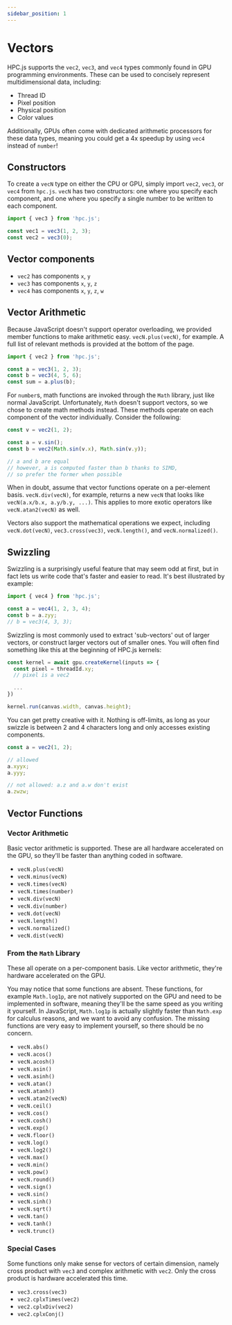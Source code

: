 ```yaml
---
sidebar_position: 1
---
```


# Vectors

HPC.js supports the `vec2`, `vec3`, and `vec4` types commonly found in GPU programming environments. These can be used to concisely represent multidimensional data, including:

- Thread ID
- Pixel position
- Physical position
- Color values

Additionally, GPUs often come with dedicated arithmetic processors for these data types, meaning you could get a 4x speedup by using `vec4` instead of `number`!

## Constructors

To create a `vecN` type on either the CPU or GPU, simply import `vec2`, `vec3`, or `vec4` from `hpc.js`. `vecN` has two constructors: one where you specify each component, and one where you specify a single number to be written to each component.

```ts
import { vec3 } from 'hpc.js';

const vec1 = vec3(1, 2, 3);
const vec2 = vec3(0);
```

## Vector components

- `vec2` has components `x`, `y`
- `vec3` has components `x`, `y`, `z`
- `vec4` has components `x`, `y`, `z`, `w`

## Vector Arithmetic

Because JavaScript doesn't support operator overloading, we provided member functions to make arithmetic easy. `vecN.plus(vecN)`, for example. A full list of relevant methods is provided at the bottom of the page.

```ts
import { vec2 } from 'hpc.js';

const a = vec3(1, 2, 3);
const b = vec3(4, 5, 6);
const sum = a.plus(b);
```

For `number`s, math functions are invoked through the `Math` library, just like normal JavaScript. Unfortunately, `Math` doesn't support vectors, so we chose to create math methods instead. These methods operate on each component of the vector individually. Consider the following:

```ts
const v = vec2(1, 2);

const a = v.sin();
const b = vec2(Math.sin(v.x), Math.sin(v.y));

// a and b are equal
// however, a is computed faster than b thanks to SIMD,
// so prefer the former when possible
```

When in doubt, assume that vector functions operate on a per-element basis. `vecN.div(vecN)`, for example, returns a new `vecN` that looks like `vecN(a.x/b.x, a.y/b.y, ...)`. This applies to more exotic operators like `vecN.atan2(vecN)` as well.

Vectors also support the mathematical operations we expect, including `vecN.dot(vecN)`, `vec3.cross(vec3)`, `vecN.length()`, and `vecN.normalized()`.

## Swizzling

Swizzling is a surprisingly useful feature that may seem odd at first, but in fact lets us write code that's faster and easier to read. It's best illustrated by example:

```ts
import { vec4 } from 'hpc.js';

const a = vec4(1, 2, 3, 4);
const b = a.zyy;
// b = vec3(4, 3, 3);
```

Swizzling is most commonly used to extract 'sub-vectors' out of larger vectors, or construct larger vectors out of smaller ones. You will often find something like this at the beginning of HPC.js kernels:

```ts
const kernel = await gpu.createKernel(inputs => {
  const pixel = threadId.xy;
  // pixel is a vec2

  ...
})

kernel.run(canvas.width, canvas.height);
```

You can get pretty creative with it. Nothing is off-limits, as long as your swizzle is between 2 and 4 characters long and only accesses existing components.

```ts
const a = vec2(1, 2);

// allowed
a.xyyx;
a.yyy;

// not allowed: a.z and a.w don't exist
a.zwzw;
```

## Vector Functions

### Vector Arithmetic

Basic vector arithmetic is supported. These are all hardware accelerated on the GPU, so they'll be faster than anything coded in software.

- `vecN.plus(vecN)`
- `vecN.minus(vecN)`
- `vecN.times(vecN)`
- `vecN.times(number)`
- `vecN.div(vecN)`
- `vecN.div(number)`
- `vecN.dot(vecN)`
- `vecN.length()`
- `vecN.normalized()`
- `vecN.dist(vecN)`

### From the `Math` Library

These all operate on a per-component basis. Like vector arithmetic, they're hardware accelerated on the GPU.

You may notice that some functions are absent. These functions, for example `Math.log1p`, are not natively supported on the GPU and need to be implemented in software, meaning they'll be the same speed as you writing it yourself. In JavaScript, `Math.log1p` is actually slightly faster than `Math.exp` for calculus reasons, and we want to avoid any confusion. The missing functions are very easy to implement yourself, so there should be no concern.

- `vecN.abs()`
- `vecN.acos()`
- `vecN.acosh()`
- `vecN.asin()`
- `vecN.asinh()`
- `vecN.atan()`
- `vecN.atanh()`
- `vecN.atan2(vecN)`
- `vecN.ceil()`
- `vecN.cos()`
- `vecN.cosh()`
- `vecN.exp()`
- `vecN.floor()`
- `vecN.log()`
- `vecN.log2()`
- `vecN.max()`
- `vecN.min()`
- `vecN.pow()`
- `vecN.round()`
- `vecN.sign()`
- `vecN.sin()`
- `vecN.sinh()`
- `vecN.sqrt()`
- `vecN.tan()`
- `vecN.tanh()`
- `vecN.trunc()`

### Special Cases

Some functions only make sense for vectors of certain dimension, namely cross product with `vec3` and complex arithmetic with `vec2`. Only the cross product is hardware accelerated this time.

- `vec3.cross(vec3)`
- `vec2.cplxTimes(vec2)`
- `vec2.cplxDiv(vec2)`
- `vec2.cplxConj()`
